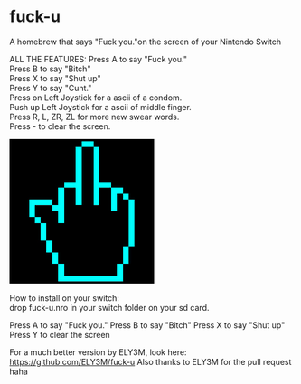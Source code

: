 # fuck-u
A homebrew that says "Fuck you."on the screen of your Nintendo Switch

ALL THE FEATURES:
Press A to say "Fuck you."  
Press B to say "Bitch"  
Press X to say "Shut up"  
Press Y to say "Cunt."   
Press on Left Joystick for a ascii of a condom.  
Push up Left Joystick for a ascii of middle finger.   
Press R, L, ZR, ZL for more new swear words.    
Press - to clear the screen.   

![Icon](icon.jpg)   


How to install on your switch:  
drop fuck-u.nro in your switch folder on your sd card. 

Press A to say "Fuck you."
Press B to say "Bitch"
Press X to say "Shut up"
Press Y to clear the screen

For a much better version by ELY3M, look here: https://github.com/ELY3M/fuck-u
Also thanks to ELY3M for the pull request haha